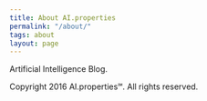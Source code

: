 ```yaml
---
title: About AI.properties
permalink: "/about/"
tags: about
layout: page
---
```


Artificial Intelligence Blog.

Copyright 2016 AI.properties℠. All rights reserved.
